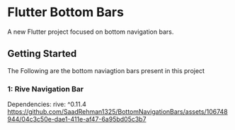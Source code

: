 # Flutter Bottom Bars

A new Flutter project focused on bottom navigation bars.

## Getting Started
The Following are the bottom naviagtion bars present in this project

### 1: Rive Navigation Bar
Dependencies: rive: ^0.11.4
https://github.com/SaadRehman1325/BottomNavigationBars/assets/106748944/04c3c50e-dae1-411e-af47-6a95bd05c3b7
